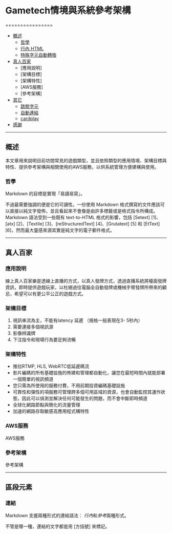 # Gametech情境與系統參考架構
================

*   [概述](#overview)
    *   [哲學](#philosophy)
    *   [行內 HTML](#html)
    *   [特殊字元自動轉換](#autoescape)
*   [真人百家](#Game1)
    *   [應用說明]
    *   [架構目標]
    *   [架構特性]
    *   [AWS服務]
    *   [參考架構]
*   [其它](#misc)
    *   [跳脫字元](#backslash)
    *   [自動連結](#autolink)
    *   [cardplay](cardplay.md)
*   [感謝](#acknowledgement)



* * *

<h2 id="overview">概述</h2>
本文章用來說明目前坊間常見的遊戲類型，並且依照類型的應用情境、架構目標與特性、提供參考架構與相關使用的AWS服務，以供系統管理方便建構與使用。


<h3 id="Game1">哲學</h3>

Markdown 的目標是實現「易讀易寫」。

不過最需要強調的便是它的可讀性。一份使用 Markdown 格式撰寫的文件應該可以直接以純文字發佈，並且看起來不會像是由許多標籤或是格式指令所構成。Markdown 語法受到一些既有 text-to-HTML 格式的影響，包括 [Setext] [1]、[atx] [2]、[Textile] [3]、[reStructuredText] [4]、[Grutatext] [5] 和 [EtText] [6]，然而最大靈感來源其實是純文字的電子郵件格式。


* * *

<h2 id="Game1">真人百家</h2>
<h3 id="Game1">應用說明</h3>

線上真人百家樂是透線上直播的方式，以真人發牌方式，透過直播系統將檯面發牌資訊，即時提供遊戲玩家，以杜絕過往電腦全自動發牌或機械手臂發牌所帶來的顧忌，希望可以有更公平公正的遊戲方式。

<h3 id="Game1">架構目標</h3>

1. 視訊串流為主，不能有latency 延遲
（規格一般表現在3- 5秒內）
2. 需要連接多個視訊源
3. 影像辨識牌
4. 下注指令和現場行為要足夠流暢

<h3 id="Game1">架構特性</h3>

- 推拉RTMP, HLS, WebRTC低延遲碼流
- 影片編碼的所有基礎設施的佈建和管理都自動化，讓您在最短時間內就能部署一個簡單的視訊頻道
- 您只需為所使用的服務付費，不用前期投資編碼基礎設施
- 可靠性和彈性的項服務可管理跨多個可用區域的資源，也會自動監控其運作狀態，因此可以偵測並解決任何可能發生的問題，而不會中斷即時頻道
- 全球化網路節點與簡化的流量管理
- 加速的網路存取敏感高應用程式構特性

<h3 id="Game1">AWS服務</h3>

AWS服務

<h3 id="Game1">參考架構</h3>

參考架構


* * *

<h2 id="span">區段元素</h2>

<h3 id="link">連結</h3>

Markdown 支援兩種形式的連結語法： *行內*和*參考*兩種形式。

不管是哪一種，連結的文字都是用 [方括號] 來標記。

